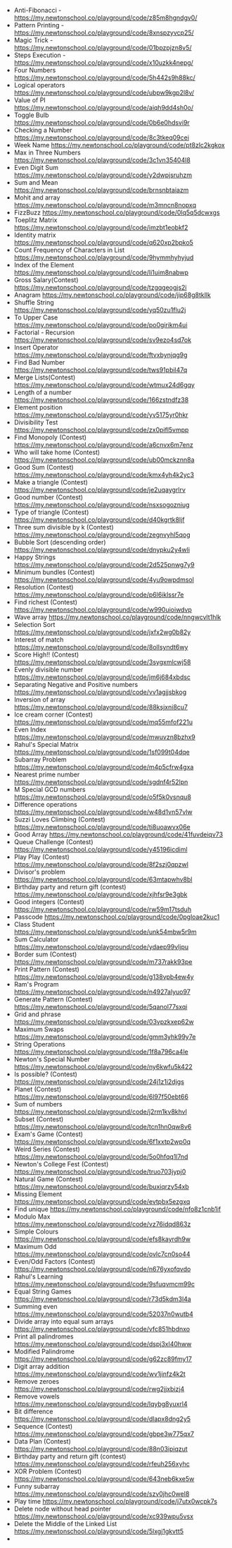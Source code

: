 - Anti-Fibonacci - https://my.newtonschool.co/playground/code/z85m8hgndgv0/
- Pattern Printing - https://my.newtonschool.co/playground/code/8xnspzyvcp25/
- Magic Trick - https://my.newtonschool.co/playground/code/01bpzpjzn8v5/
- Steps Execution - https://my.newtonschool.co/playground/code/x10uzkk4nepg/
- Four Numbers https://my.newtonschool.co/playground/code/5h442s9h88kc/
- Logical operators https://my.newtonschool.co/playground/code/ubpw9kgp2l8v/
- Value of PI https://my.newtonschool.co/playground/code/aiqh9dd4sh0o/
- Toggle Bulb https://my.newtonschool.co/playground/code/0b6e0hdsvi9r
- Checking a Number https://my.newtonschool.co/playground/code/8c3tkeq09cei
- Week Name https://my.newtonschool.co/playground/code/pt8zlc2kgkox
- Max in Three Numbers https://my.newtonschool.co/playground/code/3c1vn35404l8
- Even Digit Sum https://my.newtonschool.co/playground/code/y2dwpjsruhzm
- Sum and Mean https://my.newtonschool.co/playground/code/brnsnbtaiazm
- Mohit and array https://my.newtonschool.co/playground/code/m3mncn8nopxq
- FizzBuzz https://my.newtonschool.co/playground/code/0lq5q5dcwxgs
- Toeplitz Matrix https://my.newtonschool.co/playground/code/imzbt1eobkf2
- Identity matrix https://my.newtonschool.co/playground/code/q620xp2bpko5
- Count Frequency of Characters in List https://my.newtonschool.co/playground/code/9hymmhyhyjud
- Index of the Element https://my.newtonschool.co/playground/code/li1uim8nabwp
- Gross Salary(Contest) https://my.newtonschool.co/playground/code/tzgqgeogjs2i
- Anagram https://my.newtonschool.co/playground/code/jip68g8tkllk
- Shuffle String https://my.newtonschool.co/playground/code/yq50zu1flu2j
- To Upper Case https://my.newtonschool.co/playground/code/po0girikm4ui
- Factorial - Recursion https://my.newtonschool.co/playground/code/sv9ezo4sd7ok
- Insert Operator https://my.newtonschool.co/playground/code/ftvxbynjqg9g
- Find Bad Number https://my.newtonschool.co/playground/code/tws91pbil47q
- Merge Lists(Contest) https://my.newtonschool.co/playground/code/wtmux24d6gqy 
- Length of a number https://my.newtonschool.co/playground/code/166zstndfz38
- Element position https://my.newtonschool.co/playground/code/yv5175yr0hkr
- Divisibility Test https://my.newtonschool.co/playground/code/zx0pifl5vmpp
- Find Monopoly (Contest) https://my.newtonschool.co/playground/code/a6cnvx6m7enz
- Who will take home (Contest) https://my.newtonschool.co/playground/code/ub00mckznn8a
- Good Sum (Contest) https://my.newtonschool.co/playground/code/kmx4yh4k2yc3
- Make a triangle (Contest) https://my.newtonschool.co/playground/code/je2uqaygrlrv
- Good number (Contest) https://my.newtonschool.co/playground/code/nsxsogozniug
- Type of triangle (Contest) https://my.newtonschool.co/playground/code/d40kgrtk8ljf
- Three sum divisible by k (Contest) https://my.newtonschool.co/playground/code/zegnvyhl5qog
- Bubble Sort (descending order) https://my.newtonschool.co/playground/code/dnypku2y4wli
- Happy Strings https://my.newtonschool.co/playground/code/2d525pnwg7y9
- Minimum bundles (Contest) https://my.newtonschool.co/playground/code/4yu9owpdmsol
- Resolution (Contest) https://my.newtonschool.co/playground/code/p6l6iklssr7e
- Find richest (Contest) https://my.newtonschool.co/playground/code/w990uioiwdvp
- Wave array https://my.newtonschool.co/playground/code/nngwcvlt1hlk
- Selection Sort https://my.newtonschool.co/playground/code/jxfx2wg0b82y
- Interest of match https://my.newtonschool.co/playground/code/8ollsyndt6wy
- Score High!! (Contest) https://my.newtonschool.co/playground/code/3sygxmlcwj58
- Evenly divisible number https://my.newtonschool.co/playground/code/jm6j684xbdsc
- Separating Negative and Positive numbers https://my.newtonschool.co/playground/code/vv1agjjsbkog
- Inversion of array https://my.newtonschool.co/playground/code/88ksjxni8cu7
- Ice cream corner (Contest) https://my.newtonschool.co/playground/code/mq55mfof221u
- Even Index https://my.newtonschool.co/playground/code/mwuvzn8bzhx9
- Rahul's Special Matrix https://my.newtonschool.co/playground/code/1sf099t04dqe
- Subarray Problem https://my.newtonschool.co/playground/code/m4p5cfrw4gxa
- Nearest prime number https://my.newtonschool.co/playground/code/sgdnf4r52lpn
- M Special GCD numbers https://my.newtonschool.co/playground/code/o5f5k0vsnqu8
- Difference operations https://my.newtonschool.co/playground/code/w48d1vn57vlw
- Suzzi Loves Climbing (Contest) https://my.newtonschool.co/playground/code/ti8uoawvx06e
- Good Array https://my.newtonschool.co/playground/code/41fuvdeiqv73
- Queue Challenge (Contest) https://my.newtonschool.co/playground/code/y45196icdiml
- Play Play (Contest) https://my.newtonschool.co/playground/code/8f2szj0qpzwl
- Divisor's problem https://my.newtonschool.co/playground/code/63mtapwhv8bl
- Birthday party and return gift (contest) https://my.newtonschool.co/playground/code/xjhfsr9e3gbk
- Good integers (Contest) https://my.newtonschool.co/playground/code/rw59m17tsduh
- Passcode https://my.newtonschool.co/playground/code/0pgloae2kuc1
- Class Student https://my.newtonschool.co/playground/code/unk54mbw5r9m
- Sum Calculator  https://my.newtonschool.co/playground/code/ydaep99vljpu
- Border sum (Contest) https://my.newtonschool.co/playground/code/m737rakk93pe
- Print Pattern (Contest) https://my.newtonschool.co/playground/code/g138vpb4ew4y
- Ram's Program https://my.newtonschool.co/playground/code/n4927alyuo97
- Generate Pattern (Contest) https://my.newtonschool.co/playground/code/5qanol77sxqi
- Grid and phrase https://my.newtonschool.co/playground/code/03vpzkxep62w
- Maximum Swaps https://my.newtonschool.co/playground/code/gmm3yhk99y7e
- String Operations https://my.newtonschool.co/playground/code/1f8a796ca4le
- Newton's Special Number https://my.newtonschool.co/playground/code/ny6kwfu5k422
- Is possible? (Contest) https://my.newtonschool.co/playground/code/24j1z1i2djgs
- Planet (Contest) https://my.newtonschool.co/playground/code/6l97f50ebt66
- Sum of numbers https://my.newtonschool.co/playground/code/j2rm1kv8khvl
- Subset (Contest) https://my.newtonschool.co/playground/code/tcn1hn0qw8v6
- Exam's Game (Contest) https://my.newtonschool.co/playground/code/6f1xxtp2wp0q
- Weird Series (Contest) https://my.newtonschool.co/playground/code/5o0hfqq1l7nd
- Newton's College Fest (Contest) https://my.newtonschool.co/playground/code/truo703jypj0
- Natural Game (Contest) https://my.newtonschool.co/playground/code/buxiqrzy54xb
- Missing Element https://my.newtonschool.co/playground/code/evtpbx5ezgxq
- Find unique https://my.newtonschool.co/playground/code/nfo8z1cnb1if
- Modulo Max https://my.newtonschool.co/playground/code/vz76idqd863z
- Simple Colours https://my.newtonschool.co/playground/code/efs8kayrdh9w
- Maximum Odd https://my.newtonschool.co/playground/code/ovlc7cn0so44
- Even/Odd Factors (Contest) https://my.newtonschool.co/playground/code/n676yxofqvdo
- Rahul's Learning https://my.newtonschool.co/playground/code/9sfuqvmcm99c
- Equal String Games https://my.newtonschool.co/playground/code/r73d5kdm3l4a
- Summing even https://my.newtonschool.co/playground/code/52037n0wutb4
- Divide array into equal sum arrays https://my.newtonschool.co/playground/code/vfc851hbdnxo
- Print all palindromes https://my.newtonschool.co/playground/code/dspj3xl40hww
- Modified Palindrome https://my.newtonschool.co/playground/code/g62zc89fmy17
- Digit array addition https://my.newtonschool.co/playground/code/wv1jinfz4k2t
- Remove zeroes https://my.newtonschool.co/playground/code/rwg2jjxbizj4
- Remove vowels https://my.newtonschool.co/playground/code/lqybg8yuxrl4
- Bit difference https://my.newtonschool.co/playground/code/dlapx8dng2y5
- Sequence (Contest) https://my.newtonschool.co/playground/code/gbpe3w775qx7
- Data Plan (Contest) https://my.newtonschool.co/playground/code/88n03ipiqzut
- Birthday party and return gift (contest) https://my.newtonschool.co/playground/code/rfeuh256xyhc
- XOR Problem (Contest) https://my.newtonschool.co/playground/code/643neb6kxe5w
- Funny subarray https://my.newtonschool.co/playground/code/szv0jhc0wel8
- Play time https://my.newtonschool.co/playground/code/j7utx0wcpk7s
- Delete node without head pointer https://my.newtonschool.co/playground/code/xc939wpu5vsx
- Delete the Middle of the Linked List https://my.newtonschool.co/playground/code/5lxgj1gkvtt5
- 